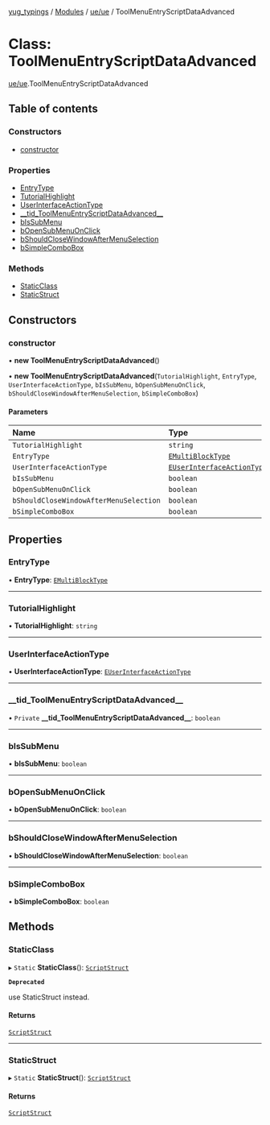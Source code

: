 [yug_typings](../README.md) / [Modules](../modules.md) / [ue/ue](../modules/ue_ue.md) / ToolMenuEntryScriptDataAdvanced

# Class: ToolMenuEntryScriptDataAdvanced

[ue/ue](../modules/ue_ue.md).ToolMenuEntryScriptDataAdvanced

## Table of contents

### Constructors

- [constructor](ue_ue.ToolMenuEntryScriptDataAdvanced.md#constructor)

### Properties

- [EntryType](ue_ue.ToolMenuEntryScriptDataAdvanced.md#entrytype)
- [TutorialHighlight](ue_ue.ToolMenuEntryScriptDataAdvanced.md#tutorialhighlight)
- [UserInterfaceActionType](ue_ue.ToolMenuEntryScriptDataAdvanced.md#userinterfaceactiontype)
- [\_\_tid\_ToolMenuEntryScriptDataAdvanced\_\_](ue_ue.ToolMenuEntryScriptDataAdvanced.md#__tid_toolmenuentryscriptdataadvanced__)
- [bIsSubMenu](ue_ue.ToolMenuEntryScriptDataAdvanced.md#bissubmenu)
- [bOpenSubMenuOnClick](ue_ue.ToolMenuEntryScriptDataAdvanced.md#bopensubmenuonclick)
- [bShouldCloseWindowAfterMenuSelection](ue_ue.ToolMenuEntryScriptDataAdvanced.md#bshouldclosewindowaftermenuselection)
- [bSimpleComboBox](ue_ue.ToolMenuEntryScriptDataAdvanced.md#bsimplecombobox)

### Methods

- [StaticClass](ue_ue.ToolMenuEntryScriptDataAdvanced.md#staticclass)
- [StaticStruct](ue_ue.ToolMenuEntryScriptDataAdvanced.md#staticstruct)

## Constructors

### constructor

• **new ToolMenuEntryScriptDataAdvanced**()

• **new ToolMenuEntryScriptDataAdvanced**(`TutorialHighlight`, `EntryType`, `UserInterfaceActionType`, `bIsSubMenu`, `bOpenSubMenuOnClick`, `bShouldCloseWindowAfterMenuSelection`, `bSimpleComboBox`)

#### Parameters

| Name | Type |
| :------ | :------ |
| `TutorialHighlight` | `string` |
| `EntryType` | [`EMultiBlockType`](../enums/ue_ue.EMultiBlockType.md) |
| `UserInterfaceActionType` | [`EUserInterfaceActionType`](../enums/ue_ue.EUserInterfaceActionType.md) |
| `bIsSubMenu` | `boolean` |
| `bOpenSubMenuOnClick` | `boolean` |
| `bShouldCloseWindowAfterMenuSelection` | `boolean` |
| `bSimpleComboBox` | `boolean` |

## Properties

### EntryType

• **EntryType**: [`EMultiBlockType`](../enums/ue_ue.EMultiBlockType.md)

___

### TutorialHighlight

• **TutorialHighlight**: `string`

___

### UserInterfaceActionType

• **UserInterfaceActionType**: [`EUserInterfaceActionType`](../enums/ue_ue.EUserInterfaceActionType.md)

___

### \_\_tid\_ToolMenuEntryScriptDataAdvanced\_\_

• `Private` **\_\_tid\_ToolMenuEntryScriptDataAdvanced\_\_**: `boolean`

___

### bIsSubMenu

• **bIsSubMenu**: `boolean`

___

### bOpenSubMenuOnClick

• **bOpenSubMenuOnClick**: `boolean`

___

### bShouldCloseWindowAfterMenuSelection

• **bShouldCloseWindowAfterMenuSelection**: `boolean`

___

### bSimpleComboBox

• **bSimpleComboBox**: `boolean`

## Methods

### StaticClass

▸ `Static` **StaticClass**(): [`ScriptStruct`](ue_ue.ScriptStruct.md)

**`Deprecated`**

use StaticStruct instead.

#### Returns

[`ScriptStruct`](ue_ue.ScriptStruct.md)

___

### StaticStruct

▸ `Static` **StaticStruct**(): [`ScriptStruct`](ue_ue.ScriptStruct.md)

#### Returns

[`ScriptStruct`](ue_ue.ScriptStruct.md)
